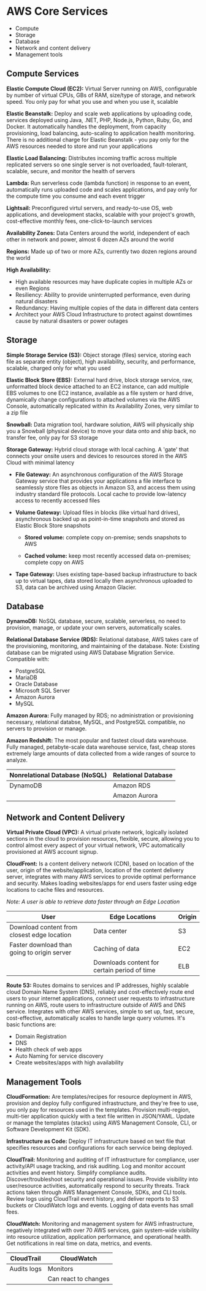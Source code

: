 # AWS Core Services
* Compute
* Storage
* Database
* Network and content delivery
* Management tools 

## Compute Services

**Elastic Compute Cloud (EC2):** Virtual Server running on AWS, configurable by number of virtual CPUs, GBs of RAM, size/type of storage, and network speed. You only pay for what you use and when you use it, scalable

**Elastic Beanstalk:** Deploy and scale web applications by uploading code, services deployed using Java, .NET, PHP, Node.js, Python, Ruby, Go, and Docker. It automatically handles the deployment, from capacity provisioning, load balancing, auto-scaling to application health monitoring. There is no additional charge for Elastic Beanstalk - you pay only for the AWS resources needed to store and run your applications

**Elastic Load Balancing:** Distributes incoming traffic across multiple replicated servers so one single server is not overloaded, fault-tolerant, scalable, secure, and monitor the health of servers

**Lambda:** Run serverless code (lambda function) in response to an event, automatically runs uploaded code and scales applications, and pay only for the compute time you consume and each event trigger

**Lightsail:** Preconfigured virtul servers, and ready-to-use OS, web applications, and development stacks, scalable with your project's growth, cost-effective monthly fees, one-click-to-launch services

**Availability Zones:** Data Centers around the world, independent of each other in network and power, almost 6 dozen AZs around the world

**Regions:** Made up of two or more AZs, currently two dozen regions around the world

**High Availability:** 

- High available resources may have duplicate copies in multiple AZs or even Regions
- Resiliency: Ability to provide uninterrupted performance, even during natural disasters
- Redundancy: Having multiple copies of the data in different data centers
- Architect your AWS Cloud Infrastructure to protect against downtimes cause by natural disasters or power outages


## Storage
**Simple Storage Service (S3):** Object storage (files) service, storing each file as separate entity (object), high availability, security, and performance, scalable, charged only for what you used

**Elastic Block Store (EBS):** External hard drive, block storage service, raw, unformatted block device attached to an EC2 instance, can add multiple EBS volumes to one EC2 instance, available as a file system or hard drive, dynamically change configurations to attached volumes via the AWS Console, automatically replicated within its Availability Zones, very similar to a zip file

**Snowball:** Data migration tool, hardware solution, AWS will physically ship you a Snowball (physical device) to move your data onto and ship back, no transfer fee, only pay for S3 storage

**Storage Gateway:** Hybrid cloud storage with local caching. A 'gate' that connects your onsite users and devices to resources stored in the AWS Cloud with minimal latency
- **File Gateway:** An asynchronous configuration of the AWS Storage Gateway service that provides your applications a file interface to seamlessly store files as objects in Amazon S3, and access them using industry standard file protocols. Local cache to provide low-latency access to recently accessed files
- **Volume Gateway:** Upload files in blocks (like virtual hard drives), asynchronous backed up as point-in-time snapshots and stored as Elastic Block Store snapshots
                
     - **Stored volume:** complete copy on-premise; sends snapshots to AWS
     
     - **Cached volume:** keep most recently accessed data on-premises; complete copy on AWS

- **Tape Gateway:** Uses existing tape-based backup infrastructure to back up to virtual tapes, data stored locally then asynchronous uploaded to S3, data can be archived using Amazon Glacier.

## Database
**DynamoDB:** NoSQL database, secure, scalable, serverless, no need to provision, manage, or update your own servers, automatically scales.

**Relational Database Service (RDS):** Relational database, AWS takes care of the provisioning, monitoring, and maintaining of the database. Note: Existing database can be migrated using AWS Database Migration Service. Compatible with:
* PostgreSQL
* MariaDB
* Oracle Database
* Microsoft SQL Server
* Amazon Aurora
* MySQL

**Amazon Aurora:** Fully managed by RDS; no administration or provisioning necessary, relational databse, MySQL, and PostgreSQL compatible, no servers to provision or manage.

**Amazon Redshift:** The most popular and fastest cloud data warehouse. Fully managed, petabyte-scale data warehouse service, fast, cheap stores extremely large amounts of data collected from a wide ranges of source to analyze.


|Nonrelational Database (NoSQL)| Relational Database | 
|------------------------------|---------------------|
| DynamoDB                     | Amazon RDS          |  
|                              | Amazon Aurora       |  


## Network and Content Delivery
**Virtual Private Cloud (VPC):** A virtual private network, logically isolated sections in the cloud to provision resources, flexible, secure, allowing you to control almost every aspect of your virtual network, VPC automatically provisioned at AWS account signup.

**CloudFront:** Is a content delivery network (CDN), based on location of the user, origin of the website/application, location of the content delivery server, integrates with many AWS services to provide optimal performance and security. Makes loading websites/apps for end users faster using edge locations to cache files and resources. 

*Note: A user is able to retrieve data faster through an Edge Location*

|User                                          |Edge Locations                                  |Origin    | 
|----------------------------------------------|------------------------------------------------|----------|
|Download content from closest edge location   |Data center                                     |S3        |   
|Faster download than going to origin server   |Caching of data                                 |EC2       |  
|                                              |Downloads content for certain period of time    |ELB       | 

**Route 53:** Routes domains to services and IP addresses, highly scalable cloud Domain Name System (DNS), reliably and cost-effectively route end users to your internet applications, connect user requests to infrastructure running on AWS, route users to infrastructure outside of AWS and DNS service. Integrates with other AWS services, simple to set up, fast, secure, cost-effective, automatically scales to handle large query volumes. It's basic functions are:
 * Domain Registration
 * DNS
 * Health check of web apps
 * Auto Naming for service discovery
 * Create websites/apps with high availability


## Management Tools
**CloudFormation:** Are templates/recipes for resource deployment in AWS, provision and deploy fully configured infrastructure, and they're free to use, you only pay for resources used in the templates. Provision multi-region, multi-tier application quickly with a text file written in JSON/YAML. Update or manage the templates (stacks) using AWS Management Console, CLI, or Software Development Kit (SDK).

**Infrastructure as Code:** Deploy IT infrastructure based on text file that specifies resources and configurations for each servvice being deployed. 

**CloudTrail:** Monitoring and auditing of IT infrastructure for compliance, user activity/API usage tracking, and risk auditing. Log and monitor account activities and event history. Simplify compliance audits. Discover/troubleshoot security and operational issues. Provide visibility into user/resource activities, automatically respond to security threats. Track actions taken through AWS Management Console, SDKs, and CLI tools. Review logs using CloudTrail event history, and deliver reports to S3 buckets or CloudWatch logs and events. Logging of data events has small fees. 

**CloudWatch:** Monitoring and management system for AWS infrastructure, negatively integrated with over 70 AWS services, gain system-wide visibility into resource utilization, application performance, and operational health. Get notifications in real time on data, metrics, and events. 


|CloudTrail   | CloudWatch           | 
|-------------|----------------------|
| Audits logs | Monitors             |  
|             | Can react to changes |  
